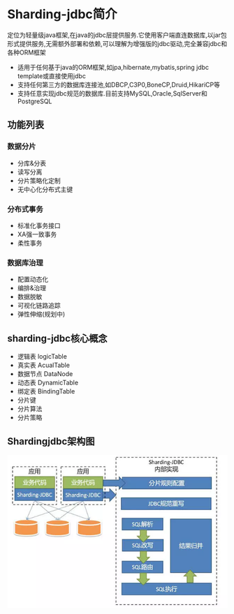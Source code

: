 # Sharding-jdbc简介

定位为轻量级java框架,在java的jdbc层提供服务.它使用客户端直连数据库,以jar包形式提供服务,无需额外部署和依赖,可以理解为增强版的jdbc驱动,完全兼容jdbc和各种ORM框架

* 适用于任何基于java的ORM框架,如jpa,hibernate,mybatis,spring jdbc template或直接使用jdbc
* 支持任何第三方的数据库连接池,如DBCP,C3P0,BoneCP,Druid,HikariCP等
* 支持任意实现jdbc规范的数据库.目前支持MySQL,Oracle,SqlServer和PostgreSQL

## 功能列表

### 数据分片

* 分库&分表
* 读写分离
* 分片策略化定制
* 无中心化分布式主键

### 分布式事务

* 标准化事务接口
* XA强一致事务
* 柔性事务

### 数据库治理

* 配置动态化
* 编排&治理
* 数据脱敏
* 可视化链路追踪
* 弹性伸缩(规划中)

## sharding-jdbc核心概念

* 逻辑表 logicTable
* 真实表 AcualTable
* 数据节点 DataNode
* 动态表 DynamicTable
* 绑定表 BindingTable
* 分片键
* 分片算法
* 分片策略

## Shardingjdbc架构图

![img](../imgs/shardingjdbc架构图)